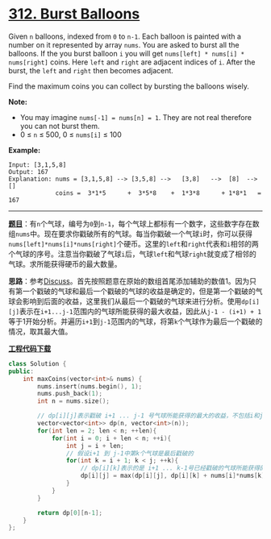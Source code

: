 # [312. Burst Balloons](https://leetcode.com/problems/burst-balloons/)

Given `n` balloons, indexed from `0` to `n-1`. Each balloon is painted with a number on it represented by array `nums`. You are asked to burst all the balloons. If the you burst balloon `i` you will get `nums[left] * nums[i] * nums[right]` coins. Here `left` and `right` are adjacent indices of `i`. After the burst, the `left` and `right` then becomes adjacent.

Find the maximum coins you can collect by bursting the balloons wisely.

**Note:**

- You may imagine `nums[-1] = nums[n] = 1`. They are not real therefore you can not burst them.
- 0 ≤ `n` ≤ 500, 0 ≤ `nums[i]` ≤ 100

**Example:**

```
Input: [3,1,5,8]
Output: 167
Explanation: nums = [3,1,5,8] --> [3,5,8] -->   [3,8]   -->  [8]  --> []
             coins =  3*1*5      +  3*5*8    +  1*3*8      + 1*8*1   = 167
```

-----

**[题目](https://leetcode-cn.com/problems/burst-balloons)**：有`n`个气球，编号为`0`到`n-1`，每个气球上都标有一个数字，这些数字存在数组`nums`中。现在要求你戳破所有的气球。每当你戳破一个气球`i`时，你可以获得`nums[left]*nums[i]*nums[right]`个硬币。这里的`left`和`right`代表和`i`相邻的两个气球的序号。注意当你戳破了气球`i`后，气球`left`和气球`right`就变成了相邻的气球。求所能获得硬币的最大数量。

**思路**：参考[Discuss](https://leetcode.com/problems/burst-balloons/discuss/76228/Share-some-analysis-and-explanations)。首先按照题意在原始的数组首尾添加辅助的数值1。因为只有第一个戳破的气球和最后一个戳破的气球的收益是确定的，但是第一个戳破的气球会影响到后面的收益，这里我们从最后一个戳破的气球来进行分析。使用`dp[i][j]`表示在`i+1...j-1`范围内的气球所能获得的最大收益，因此从`j-1 - (i+1) + 1`等于1开始分析。并遍历`i+1`到`j-1`范围内的气球，将第`k`个气球作为最后一个戳破的情况，取其最大值。

[**工程代码下载**](https://github.com/shenkh/leetcode)

```cpp
class Solution {
public:
    int maxCoins(vector<int>& nums) {
        nums.insert(nums.begin(), 1);
        nums.push_back(1);
        int n = nums.size();

        // dp[i][j]表示戳破 i+1 ... j-1 号气球所能获得的最大的收益，不包括i和j
        vector<vector<int>> dp(n, vector<int>(n));
        for(int len = 2; len < n; ++len){
            for(int i = 0; i + len < n; ++i){
                int j = i + len;
                // 假设i+1 到 j-1中第k个气球是最后戳破的
                for(int k = i + 1; k < j; ++k){
                    // dp[i][k]表示的是 i+1 ... k-1号已经戳破的气球所能获得的最大收益
                    dp[i][j] = max(dp[i][j], dp[i][k] + nums[i]*nums[k]*nums[j] + dp[k][j]);
                }
            }
        }

        return dp[0][n-1];
    }
};
```
